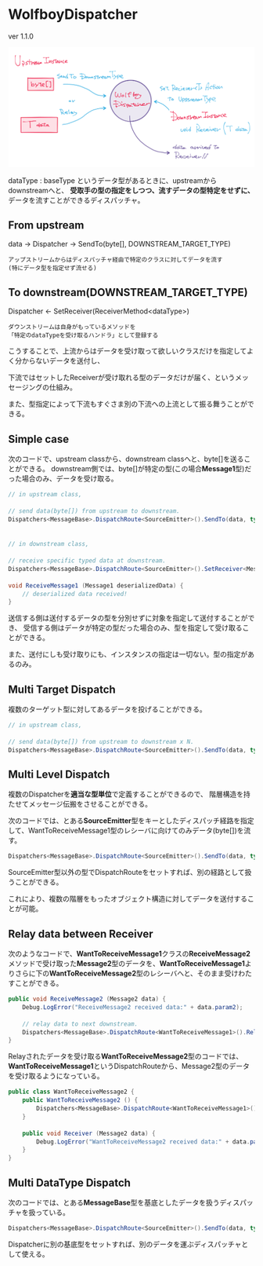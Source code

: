 # WolfboyDispatcher

ver 1.1.0

![wbd](./doc/wbd.png)

dataType : baseType というデータ型があるときに、upstreamからdownstreamへと、
**受取手の型の指定をしつつ、流すデータの型特定をせずに、**
データを流すことができるディスパッチャ。

## From upstream
data -> Dispatcher -> SendTo(byte[], DOWNSTREAM\_TARGET_TYPE)

    アップストリームからはディスパッチャ経由で特定のクラスに対してデータを流す
    (特にデータ型を指定せず流せる)

## To downstream(DOWNSTREAM_TARGET_TYPE)
Dispatcher <- SetReceiver(ReceiverMethod\<dataType\>)

    ダウンストリームは自身がもっているメソッドを
    「特定のdataTypeを受け取るハンドラ」として登録する

こうすることで、上流からはデータを受け取って欲しいクラスだけを指定してよく分からないデータを送付し、

下流ではセットしたReceiverが受け取れる型のデータだけが届く、というメッセージングの仕組み。

また、型指定によって下流もすぐさま別の下流への上流として振る舞うことができる。


## Simple case
次のコードで、upstream classから、downstream classへと、byte[]を送ることができる。
downstream側では、byte[]が特定の型(この場合**Message1**型)だった場合のみ、データを受け取る。


```C#
// in upstream class,

// send data(byte[]) from upstream to downstream.
Dispatchers<MessageBase>.DispatchRoute<SourceEmitter>().SendTo(data, typeof(WantToReceiveMessage1));


// in downstream class,

// receive specific typed data at downstream.
Dispatchers<MessageBase>.DispatchRoute<SourceEmitter>().SetReceiver<Message1>(ReceiveMessage1);

void ReceiveMessage1 (Message1 deserializedData) {
	// deserialized data received!
}
```
送信する側は送付するデータの型を分別せずに対象を指定して送付することができ、
受信する側はデータが特定の型だった場合のみ、型を指定して受け取ることができる。

また、送付にしも受け取りにも、インスタンスの指定は一切ない。型の指定があるのみ。


## Multi Target Dispatch
複数のターゲット型に対してあるデータを投げることができる。

```C#
// in upstream class,

// send data(byte[]) from upstream to downstream x N.
Dispatchers<MessageBase>.DispatchRoute<SourceEmitter>().SendTo(data, typeof(WantToReceiveMessage1), typeof(WantToReceiveMessage2), ...);
```

## Multi Level Dispatch
複数のDispatcherを**適当な型単位**で定義することができるので、
階層構造を持たせてメッセージ伝搬をさせることができる。

次のコードでは、とある**SourceEmitter**型をキーとしたディスパッチ経路を指定して、WantToReceiveMessage1型のレシーバに向けてのみデータ(byte[])を流す。

```C#
Dispatchers<MessageBase>.DispatchRoute<SourceEmitter>().SendTo(data, typeof(WantToReceiveMessage1));
```

SourceEmitter型以外の型でDispatchRoute<T>をセットすれば、別の経路として扱うことができる。

これにより、複数の階層をもったオブジェクト構造に対してデータを送付することが可能。


## Relay data between Receiver
次のようなコードで、**WantToReceiveMessage1**クラスの**ReceiveMessage2**メソッドで受け取った**Message2**型のデータを、**WantToReceiveMessage1**よりさらに下の**WantToReceiveMessage2**型のレシーバへと、そのまま受けわたすことができる。

```C#
public void ReceiveMessage2 (Message2 data) {
	Debug.LogError("ReceiveMessage2 received data:" + data.param2);

	// relay data to next downstream.
	Dispatchers<MessageBase>.DispatchRoute<WantToReceiveMessage1>().Relay(data, typeof(WantToReceiveMessage2));
}
```

Relayされたデータを受け取る**WantToReceiveMessage2**型のコードでは、
**WantToReceiveMessage1**というDispatchRouteから、Message2型のデータを受け取るようになっている。

```C#
public class WantToReceiveMessage2 {
	public WantToReceiveMessage2 () {
		Dispatchers<MessageBase>.DispatchRoute<WantToReceiveMessage1>().SetReceiver<Message2>(Receiver);
	}

	public void Receiver (Message2 data) {
		Debug.LogError("WantToReceiveMessage2 received data:" + data.param2);
	}
}
```


## Multi DataType Dispatch
次のコードでは、とある**MessageBase**型を基底としたデータを扱うディスパッチャを扱っている。

```C#
Dispatchers<MessageBase>.DispatchRoute<SourceEmitter>().SendTo(data, typeof(WantToReceiveMessage1));
```

Dispatcher<T>に別の基底型をセットすれば、別のデータを運ぶディスパッチャとして使える。
